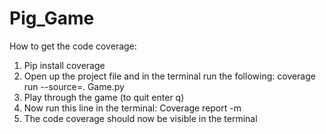 # Pig_Game

How to get the code coverage: 
1.	Pip install coverage
2.	Open up the project file and in the terminal run the following: coverage run --source=. Game.py
3.	Play through the game (to quit enter q)
4.	Now run this line in the terminal: 	Coverage report -m   
5.	The code coverage should now be visible in the terminal
